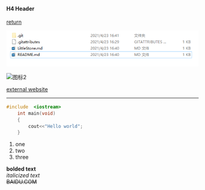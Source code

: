 #### H4 Header
[return](README.md)

![图标1](./test.png)

![图标2](https://s3.ax1x.com/2020/12/09/rC8jZ8.png)


[external website](https://osu.ppy.sh/users/13960915)


***


```C++
#include  <iostream>
    int main(void)
    {
        cout<<"Hello world";
    }
```

1. one
2. two
3. three

**bolded text**   
*italicized text*   
~~BAIDU.COM~~
